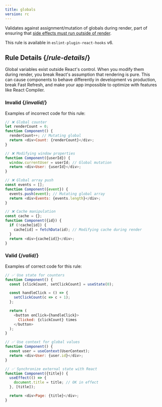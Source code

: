 ```yaml
---
title: globals
version: rc
---
```


<Intro>

Validates against assignment/mutation of globals during render, part of ensuring that [side effects must run outside of render](/reference/rules/components-and-hooks-must-be-pure#side-effects-must-run-outside-of-render).

</Intro>

<Note>

This rule is available in `eslint-plugin-react-hooks` v6.

</Note>

## Rule Details {/*rule-details*/}

Global variables exist outside React's control. When you modify them during render, you break React's assumption that rendering is pure. This can cause components to behave differently in development vs production, break Fast Refresh, and make your app impossible to optimize with features like React Compiler.

### Invalid {/*invalid*/}

Examples of incorrect code for this rule:

```js
// ❌ Global counter
let renderCount = 0;
function Component() {
  renderCount++; // Mutating global
  return <div>Count: {renderCount}</div>;
}

// ❌ Modifying window properties
function Component({userId}) {
  window.currentUser = userId; // Global mutation
  return <div>User: {userId}</div>;
}

// ❌ Global array push
const events = [];
function Component({event}) {
  events.push(event); // Mutating global array
  return <div>Events: {events.length}</div>;
}

// ❌ Cache manipulation
const cache = {};
function Component({id}) {
  if (!cache[id]) {
    cache[id] = fetchData(id); // Modifying cache during render
  }
  return <div>{cache[id]}</div>;
}
```

### Valid {/*valid*/}

Examples of correct code for this rule:

```js
// ✅ Use state for counters
function Component() {
  const [clickCount, setClickCount] = useState(0);

  const handleClick = () => {
    setClickCount(c => c + 1);
  };

  return (
    <button onClick={handleClick}>
      Clicked: {clickCount} times
    </button>
  );
}

// ✅ Use context for global values
function Component() {
  const user = useContext(UserContext);
  return <div>User: {user.id}</div>;
}

// ✅ Synchronize external state with React
function Component({title}) {
  useEffect(() => {
    document.title = title; // OK in effect
  }, [title]);

  return <div>Page: {title}</div>;
}
```
